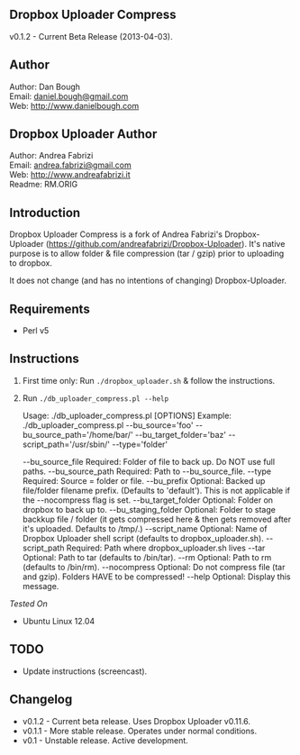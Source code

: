 Dropbox Uploader Compress
-------------------------
v0.1.2 - Current Beta Release (2013-04-03).

Author
------
Author: Dan Bough  
Email:  daniel.bough@gmail.com  
Web:    http://www.danielbough.com  

Dropbox Uploader Author  
-----------------------
Author: Andrea Fabrizi  
Email:  andrea.fabrizi@gmail.com  
Web:    http://www.andreafabrizi.it  
Readme:  RM.ORIG

Introduction
------------
Dropbox Uploader Compress is a fork of Andrea Fabrizi's Dropbox-Uploader (https://github.com/andreafabrizi/Dropbox-Uploader).  It's native purpose is to allow folder & file compression (tar / gzip) prior to uploading to dropbox.  

It does not change (and has no intentions of changing) Dropbox-Uploader.

Requirements
------------
- Perl v5

Instructions
------------
1) First time only:  Run `./dropbox_uploader.sh` & follow the instructions.  
2) Run `./db_uploader_compress.pl --help`

    Usage:  ./db_uploader_compress.pl [OPTIONS]
    Example:  ./db_uploader_compress.pl --bu_source='foo' --bu_source_path='/home/bar/' --bu_target_folder='baz' --script_path='/usr/sbin/' --type='folder'
    
    --bu_source_file     Required:  Folder of file to back up.  Do NOT use full paths.
    --bu_source_path     Required:  Path to --bu_source_file.
    --type               Required:  Source = folder or file.
    --bu_prefix          Optional:  Backed up file/folder filename prefix. (Defaults to 'default').  This is not applicable if the --nocompress flag is set.
    --bu_target_folder   Optional:  Folder on dropbox to back up to.
    --bu_staging_folder  Optional:  Folder to stage backkup file / folder (it gets compressed here & then gets removed after it's uploaded.  Defaults to /tmp/.)
    --script_name        Optional:  Name of Dropbox Uploader shell script (defaults to dropbox_uploader.sh).
    --script_path        Required:  Path where dropbox_uploader.sh lives
    --tar                Optional:  Path to tar (defaults to /bin/tar).
    --rm                 Optional:  Path to rm (defaults to /bin/rm).
    --nocompress         Optional:  Do not compress file (tar and gzip). Folders HAVE to be compressed!
    --help               Optional:  Display this message.

*Tested On*

- Ubuntu Linux 12.04

TODO
----
- Update instructions (screencast).

Changelog
---------
- v0.1.2 - Current beta release.  Uses Dropbox Uploader v0.11.6.
- v0.1.1 - More stable release.  Operates under normal conditions.
- v0.1 - Unstable release.  Active development.


 